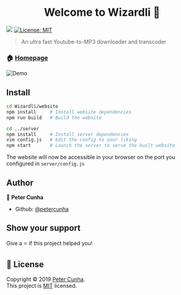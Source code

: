 <h1 align="center">Welcome to Wizardli 👋</h1>
<p>
  <img src="https://img.shields.io/badge/version-1.4.2-blue.svg?cacheSeconds=2592000" />
  <a href="https://github.com/petercunha/Wizardli/blob/master/LICENSE">
    <img alt="License: MIT" src="https://img.shields.io/badge/License-MIT-yellow.svg" target="_blank" />
  </a>
</p>

> An ultra fast Youtube-to-MP3 downloader and transcoder

### 🏠 [Homepage](https://wizardli.net)

![Demo](https://i.imgur.com/oAwl1ui.png)

## Install

```sh
cd Wizardli/website
npm install     # Install website dependencies
npm run build   # Build the website

cd ../server
npm install     # Install server dependencies
vim config.js   # Edit the config to your liking
npm start       # Launch the server to serve the built website
```

The website will now be accessible in your browser on the port you configured in `server/config.js`

## Author

👤 **Peter Cunha**

* Github: [@petercunha](https://github.com/petercunha)

## Show your support

Give a ⭐️ if this project helped you!

## 📝 License

Copyright © 2019 [Peter Cunha](https://github.com/petercunha).<br />
This project is [MIT](https://github.com/petercunha/Wizardli/blob/master/LICENSE) licensed.
